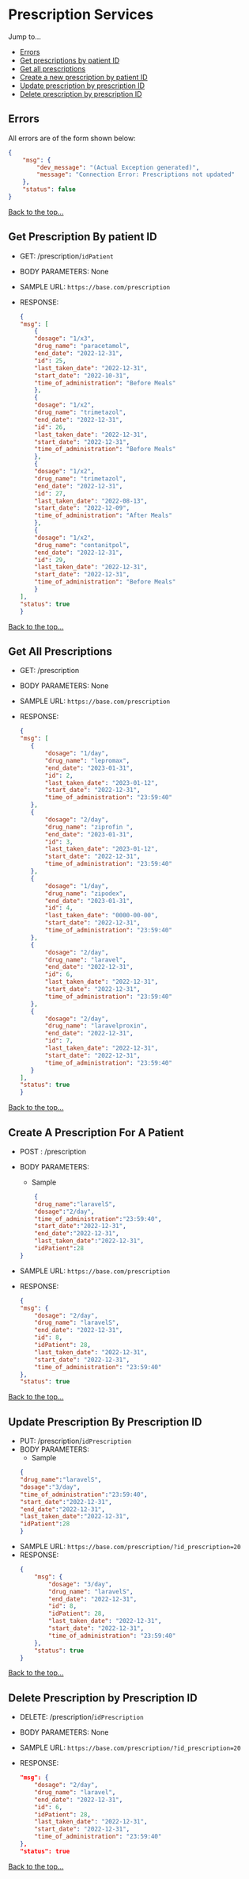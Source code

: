 # Prescription Services

Jump to...
- [Errors](#errors)
- [Get prescriptions by patient ID](#get-prescription-by-patient-id)
- [Get all prescriptions](#get-all-prescriptions)
- [Create a new prescription by patient ID](#create-a-prescription-for-a-patient)
- [Update prescription by prescription ID](#update-prescription-by-prescription-id)
- [Delete prescription by prescription ID](#delete-prescription-by-prescription-id)

## Errors
All errors are of the form shown below:
```json
{
    "msg": {
        "dev_message": "(Actual Exception generated)",
        "message": "Connection Error: Prescriptions not updated"
    },
    "status": false
}
```
[Back to the top...](#prescription-services)

## Get Prescription By patient ID
- GET: /prescription/`idPatient`

- BODY PARAMETERS: None

- SAMPLE URL: `https://base.com/prescription`

- RESPONSE:
    ```json
    {
    "msg": [
        {
        "dosage": "1/x3",
        "drug_name": "paracetamol",
        "end_date": "2022-12-31",
        "id": 25,
        "last_taken_date": "2022-12-31",
        "start_date": "2022-10-31",
        "time_of_administration": "Before Meals"
        },
        {
        "dosage": "1/x2",
        "drug_name": "trimetazol",
        "end_date": "2022-12-31",
        "id": 26,
        "last_taken_date": "2022-12-31",
        "start_date": "2022-12-31",
        "time_of_administration": "Before Meals"
        },
        {
        "dosage": "1/x2",
        "drug_name": "trimetazol",
        "end_date": "2022-12-31",
        "id": 27,
        "last_taken_date": "2022-08-13",
        "start_date": "2022-12-09",
        "time_of_administration": "After Meals"
        },
        {
        "dosage": "1/x2",
        "drug_name": "contanitpol",
        "end_date": "2022-12-31",
        "id": 29,
        "last_taken_date": "2022-12-31",
        "start_date": "2022-12-31",
        "time_of_administration": "Before Meals"
        }
    ],
    "status": true
    }
    ```
[Back to the top...](#prescription-services)

## Get All Prescriptions
- GET: /prescription 

- BODY PARAMETERS: None

- SAMPLE URL: `https://base.com/prescription`

- RESPONSE:
     ```json
    {
    "msg": [
        {
            "dosage": "1/day",
            "drug_name": "lepromax",
            "end_date": "2023-01-31",
            "id": 2,
            "last_taken_date": "2023-01-12",
            "start_date": "2022-12-31",
            "time_of_administration": "23:59:40"
        },
        {
            "dosage": "2/day",
            "drug_name": "ziprofin ",
            "end_date": "2023-01-31",
            "id": 3,
            "last_taken_date": "2023-01-12",
            "start_date": "2022-12-31",
            "time_of_administration": "23:59:40"
        },
        {
            "dosage": "1/day",
            "drug_name": "zipodex",
            "end_date": "2023-01-31",
            "id": 4,
            "last_taken_date": "0000-00-00",
            "start_date": "2022-12-31",
            "time_of_administration": "23:59:40"
        },
        {
            "dosage": "2/day",
            "drug_name": "laravel",
            "end_date": "2022-12-31",
            "id": 6,
            "last_taken_date": "2022-12-31",
            "start_date": "2022-12-31",
            "time_of_administration": "23:59:40"
        },
        {
            "dosage": "2/day",
            "drug_name": "laravelproxin",
            "end_date": "2022-12-31",
            "id": 7,
            "last_taken_date": "2022-12-31",
            "start_date": "2022-12-31",
            "time_of_administration": "23:59:40"
        }
    ],
    "status": true
    }
     ```
[Back to the top...](#prescription-services)

## Create A Prescription For A Patient
- POST : /prescription

- BODY PARAMETERS: 
    - Sample
    ```json
        {
        "drug_name":"laravelS",
        "dosage":"2/day",
        "time_of_administration":"23:59:40",
        "start_date":"2022-12-31",
        "end_date":"2022-12-31",
        "last_taken_date":"2022-12-31",
        "idPatient":28
    }
    ```

- SAMPLE URL: `https://base.com/prescription`

- RESPONSE:
    ```json
   {
    "msg": {
        "dosage": "2/day",
        "drug_name": "laravelS",
        "end_date": "2022-12-31",
        "id": 8,
        "idPatient": 28,
        "last_taken_date": "2022-12-31",
        "start_date": "2022-12-31",
        "time_of_administration": "23:59:40"
    },
    "status": true
    ```
[Back to the top...](#prescription-services)

## Update Prescription By Prescription ID
- PUT: /prescription/`idPrescription`
- BODY PARAMETERS:
    - Sample
    ```json
	{
    "drug_name":"laravelS",
    "dosage":"3/day",
    "time_of_administration":"23:59:40",
    "start_date":"2022-12-31",
    "end_date":"2022-12-31",
    "last_taken_date":"2022-12-31",
    "idPatient":28
    }
	```
- SAMPLE URL: `https://base.com/prescription/?id_prescription=20`
- RESPONSE:
    ```json
    {
        "msg": {
            "dosage": "3/day",
            "drug_name": "laravelS",
            "end_date": "2022-12-31",
            "id": 8,
            "idPatient": 28,
            "last_taken_date": "2022-12-31",
            "start_date": "2022-12-31",
            "time_of_administration": "23:59:40"
        },
        "status": true
    }
    ```
[Back to the top...](#prescription-services)

## Delete Prescription by Prescription ID
- DELETE: /prescription/`idPrescription`
- BODY PARAMETERS: None
- SAMPLE URL: `https://base.com/prescription/?id_prescription=20`

- RESPONSE:
    ```json
    "msg": {
        "dosage": "2/day",
        "drug_name": "laravel",
        "end_date": "2022-12-31",
        "id": 6,
        "idPatient": 28,
        "last_taken_date": "2022-12-31",
        "start_date": "2022-12-31",
        "time_of_administration": "23:59:40"
    },
    "status": true
    ```
[Back to the top...](#prescription-services)